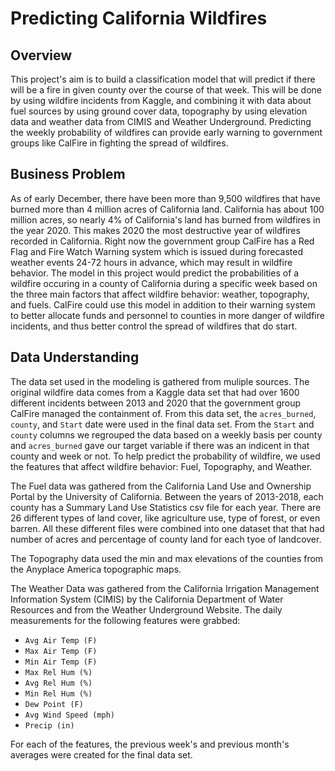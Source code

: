 # Predicting California Wildfires

## Overview

This project's aim is to build a classification model that will predict if there will be a fire in given county over the course of that week. This will be done by using wildfire incidents from Kaggle, and combining it with data about fuel sources by using ground cover data, topography by using elevation data and weather data from CIMIS and Weather Underground. Predicting the weekly probability of wildfires can provide early warning to government groups like CalFire in fighting the spread of wildfires.

## Business Problem

As of early December, there have been more than 9,500 wildfires that have burned more than 4 million acres of California land. California has about 100 million acres, so nearly 4% of California's land has burned from wildfires in the year 2020. This makes 2020 the most destructive year of wildfires recorded in California. Right now the government group CalFire has a Red Flag and Fire Watch Warning system which is issued during forecasted weather events 24-72 hours in advance, which may result in wildfire behavior. The model in this project would predict the probabilities of a wildfire occuring in a county of California during a specific week based on the three main factors that affect wildfire behavior: weather, topography, and fuels. CalFire could use this model in addition to their warning system to better allocate funds and personnel to counties in more danger of wildfire incidents, and thus better control the spread of wildfires that do start.

## Data Understanding

The data set used in the modeling is gathered from muliple sources. The original wildfire data comes from a Kaggle data set that had over 1600 different incidents between 2013 and 2020 that the government group CalFire managed the containment of. From this data set, the `acres_burned`, `county`, and `Start` date were used in the final data set. From the `Start` and `county` columns we regrouped the data based on a weekly basis per county and `acres_burned` gave our target variable if there was an indicent in that county and week or not. To help predict the probability of wildfire, we used the features that affect wildfire behavior: Fuel, Topography, and Weather.

The Fuel data was gathered from the California Land Use and Ownership Portal by the University of California. Between the years of 2013-2018, each county has a Summary Land Use Statistics csv file for each year. There are 26 different types of land cover, like agriculture use, type of forest, or even barren. All these different files were combined into one dataset that that had number of acres and percentage of county land for each tyoe of landcover. 

The Topography data used the min and max elevations of the counties from the Anyplace America topographic maps.

The Weather Data was gathered from the California Irrigation Management Information System (CIMIS) by the California Department of Water Resources and from the Weather Underground Website. The daily measurements for the following features were grabbed:

- `Avg Air Temp (F)`
- `Max Air Temp (F)`
- `Min Air Temp (F)`
- `Max Rel Hum (%)`
- `Avg Rel Hum (%)`
- `Min Rel Hum (%)`
- `Dew Point (F)`
- `Avg Wind Speed (mph)`
- `Precip (in)`

For each of the features, the previous week's and previous month's averages were created for the final data set.

